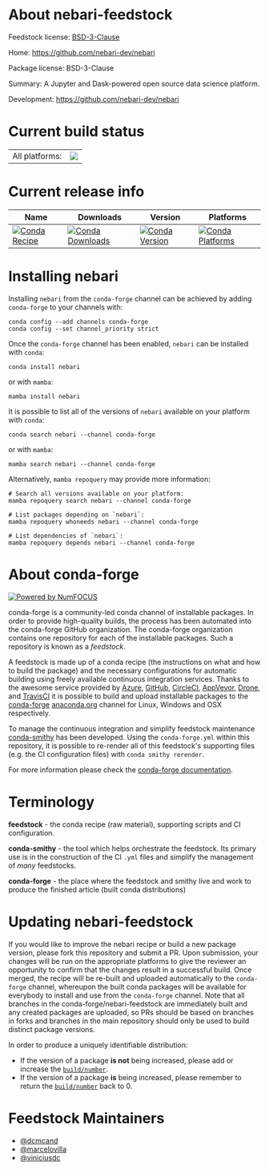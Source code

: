 About nebari-feedstock
======================

Feedstock license: [BSD-3-Clause](https://github.com/conda-forge/nebari-feedstock/blob/main/LICENSE.txt)

Home: https://github.com/nebari-dev/nebari

Package license: BSD-3-Clause

Summary: A Jupyter and Dask-powered open source data science platform.

Development: https://github.com/nebari-dev/nebari

Current build status
====================


<table><tr><td>All platforms:</td>
    <td>
      <a href="https://dev.azure.com/conda-forge/feedstock-builds/_build/latest?definitionId=18175&branchName=main">
        <img src="https://dev.azure.com/conda-forge/feedstock-builds/_apis/build/status/nebari-feedstock?branchName=main">
      </a>
    </td>
  </tr>
</table>

Current release info
====================

| Name | Downloads | Version | Platforms |
| --- | --- | --- | --- |
| [![Conda Recipe](https://img.shields.io/badge/recipe-nebari-green.svg)](https://anaconda.org/conda-forge/nebari) | [![Conda Downloads](https://img.shields.io/conda/dn/conda-forge/nebari.svg)](https://anaconda.org/conda-forge/nebari) | [![Conda Version](https://img.shields.io/conda/vn/conda-forge/nebari.svg)](https://anaconda.org/conda-forge/nebari) | [![Conda Platforms](https://img.shields.io/conda/pn/conda-forge/nebari.svg)](https://anaconda.org/conda-forge/nebari) |

Installing nebari
=================

Installing `nebari` from the `conda-forge` channel can be achieved by adding `conda-forge` to your channels with:

```
conda config --add channels conda-forge
conda config --set channel_priority strict
```

Once the `conda-forge` channel has been enabled, `nebari` can be installed with `conda`:

```
conda install nebari
```

or with `mamba`:

```
mamba install nebari
```

It is possible to list all of the versions of `nebari` available on your platform with `conda`:

```
conda search nebari --channel conda-forge
```

or with `mamba`:

```
mamba search nebari --channel conda-forge
```

Alternatively, `mamba repoquery` may provide more information:

```
# Search all versions available on your platform:
mamba repoquery search nebari --channel conda-forge

# List packages depending on `nebari`:
mamba repoquery whoneeds nebari --channel conda-forge

# List dependencies of `nebari`:
mamba repoquery depends nebari --channel conda-forge
```


About conda-forge
=================

[![Powered by
NumFOCUS](https://img.shields.io/badge/powered%20by-NumFOCUS-orange.svg?style=flat&colorA=E1523D&colorB=007D8A)](https://numfocus.org)

conda-forge is a community-led conda channel of installable packages.
In order to provide high-quality builds, the process has been automated into the
conda-forge GitHub organization. The conda-forge organization contains one repository
for each of the installable packages. Such a repository is known as a *feedstock*.

A feedstock is made up of a conda recipe (the instructions on what and how to build
the package) and the necessary configurations for automatic building using freely
available continuous integration services. Thanks to the awesome service provided by
[Azure](https://azure.microsoft.com/en-us/services/devops/), [GitHub](https://github.com/),
[CircleCI](https://circleci.com/), [AppVeyor](https://www.appveyor.com/),
[Drone](https://cloud.drone.io/welcome), and [TravisCI](https://travis-ci.com/)
it is possible to build and upload installable packages to the
[conda-forge](https://anaconda.org/conda-forge) [anaconda.org](https://anaconda.org/)
channel for Linux, Windows and OSX respectively.

To manage the continuous integration and simplify feedstock maintenance
[conda-smithy](https://github.com/conda-forge/conda-smithy) has been developed.
Using the ``conda-forge.yml`` within this repository, it is possible to re-render all of
this feedstock's supporting files (e.g. the CI configuration files) with ``conda smithy rerender``.

For more information please check the [conda-forge documentation](https://conda-forge.org/docs/).

Terminology
===========

**feedstock** - the conda recipe (raw material), supporting scripts and CI configuration.

**conda-smithy** - the tool which helps orchestrate the feedstock.
                   Its primary use is in the construction of the CI ``.yml`` files
                   and simplify the management of *many* feedstocks.

**conda-forge** - the place where the feedstock and smithy live and work to
                  produce the finished article (built conda distributions)


Updating nebari-feedstock
=========================

If you would like to improve the nebari recipe or build a new
package version, please fork this repository and submit a PR. Upon submission,
your changes will be run on the appropriate platforms to give the reviewer an
opportunity to confirm that the changes result in a successful build. Once
merged, the recipe will be re-built and uploaded automatically to the
`conda-forge` channel, whereupon the built conda packages will be available for
everybody to install and use from the `conda-forge` channel.
Note that all branches in the conda-forge/nebari-feedstock are
immediately built and any created packages are uploaded, so PRs should be based
on branches in forks and branches in the main repository should only be used to
build distinct package versions.

In order to produce a uniquely identifiable distribution:
 * If the version of a package **is not** being increased, please add or increase
   the [``build/number``](https://docs.conda.io/projects/conda-build/en/latest/resources/define-metadata.html#build-number-and-string).
 * If the version of a package **is** being increased, please remember to return
   the [``build/number``](https://docs.conda.io/projects/conda-build/en/latest/resources/define-metadata.html#build-number-and-string)
   back to 0.

Feedstock Maintainers
=====================

* [@dcmcand](https://github.com/dcmcand/)
* [@marcelovilla](https://github.com/marcelovilla/)
* [@viniciusdc](https://github.com/viniciusdc/)


<!-- dummy commit to enable rerendering -->

